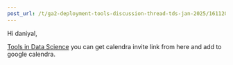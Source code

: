 ```yaml
---
post_url: /t/ga2-deployment-tools-discussion-thread-tds-jan-2025/161120/73
---
```

Hi daniyal,

[Tools in Data Science](https://tds.s-anand.net/#/?id=jan-2025-links) you can get calendra invite link from here and add to google calendra.